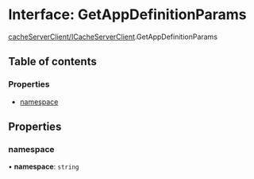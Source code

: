 # Interface: GetAppDefinitionParams

[cacheServerClient/ICacheServerClient](../modules/cacheServerClient_ICacheServerClient.md).GetAppDefinitionParams

## Table of contents

### Properties

- [namespace](cacheServerClient_ICacheServerClient.GetAppDefinitionParams.md#namespace)

## Properties

### namespace

• **namespace**: `string`

